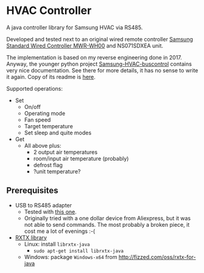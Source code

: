 # HVAC Controller

A java controller library for Samsung HVAC via RS485.

Developed and tested next to an original wired remote controller
[Samsung Standard Wired Controller MWR-WH00](https://www.samsunghvac.com/Control-Non-NASA-Individual-Control/MWR-WH00U)
and NS071SDXEA unit.

The implementation is based on my reverse engineering done in 2017. Anyway, the younger python
project [Samsung-HVAC-buscontrol](https://github.com/DannyDeGaspari/Samsung-HVAC-buscontrol) contains very nice
documentation. See there for more details, it has no sense to write it again. Copy of its readme
is [here](doc/Samsung-HVAC-buscontrol.md).

Supported operations:

* Set
  * On/off
  * Operating mode
  * Fan speed
  * Target temperature
  * Set sleep and quite modes
* Get
  * All above plus:
    * 2 output air temperatures
    * room/input air temperature (probably)
    * defrost flag
    * ?unit temperature?

## Prerequisites
* USB to RS485 adapter
  * Tested with [this one](https://www.czc.cz/premiumcord-usb-usb2-0-na-rs485-adapter/80182/produkt).
  * Originally tried with a one dollar device from Aliexpress, but it was not able to send commands. The most probably a
    broken piece, it cost me a lot of evenings :-(
* [RXTX library](http://fizzed.com/oss/rxtx-for-java)
  * Linux: install `librxtx-java`
    * `sudo apt-get install librxtx-java`
  * Windows: package `Windows-x64` from http://fizzed.com/oss/rxtx-for-java
